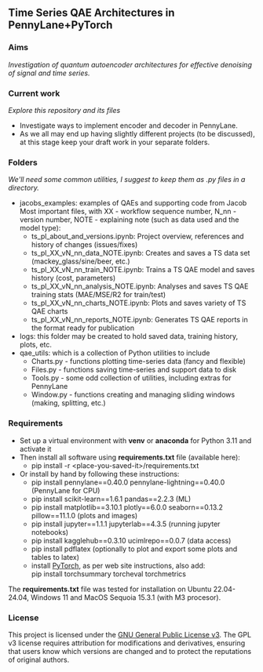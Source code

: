 ## Time Series QAE Architectures in PennyLane+PyTorch

### Aims
*Investigation of quantum autoencoder architectures for effective denoising of signal and time series.*

### Current work
*Explore this repository and its files*
- Investigate ways to implement encoder and decoder in PennyLane.
- As we all may end up having slightly different projects (to be discussed),
  at this stage keep your draft work in your separate folders.

### Folders
*We'll need some common utilities, I suggest to keep them as .py files in a directory.*
- jacobs_examples: examples of QAEs and supporting code from Jacob<br>
  Most important files, with XX - workflow sequence number, N_nn - version number, NOTE - explaining note (such as data used and the model type):
  - ts_pl_about_and_versions.ipynb: Project overview, references and history of changes (issues/fixes)
  - ts_pl_XX_vN_nn_data_NOTE.ipynb: Creates and saves a TS data set (mackey_glass/sine/beer, etc.)
  - ts_pl_XX_vN_nn_train_NOTE.ipynb: Trains a TS QAE model and saves history (cost, parameters)
  - ts_pl_XX_vN_nn_analysis_NOTE.ipynb: Analyses and saves TS QAE training stats (MAE/MSE/R2 for train/test)
  - ts_pl_XX_vN_nn_charts_NOTE.ipynb: Plots and saves variety of TS QAE charts
  - ts_pl_XX_vN_nn_reports_NOTE.ipynb: Generates TS QAE reports in the format ready for publication
- logs: this folder may be created to hold saved data, training history, plots, etc.
- qae_utils: which is a collection of Python utilities to include
  - Charts.py - functions plotting time-series data (fancy and flexible)
  - Files.py - functions saving time-series and support data to disk
  - Tools.py - some odd collection of utilities, including extras for PennyLane
  - Window.py - functions creating and managing sliding windows (making, splitting, etc.)

### Requirements
- Set up a virtual environment with **venv** or **anaconda** for Python 3.11 and activate it
- Then install all software using **requirements.txt** file (available here):
    - pip install -r \<place-you-saved-it\>/requirements.txt
- Or install by hand by following these instructions:
    - pip install pennylane==0.40.0 pennylane-lightning==0.40.0 (PennyLane for CPU)
    - pip install scikit-learn==1.6.1 pandas==2.2.3 (ML)
    - pip install matplotlib==3.10.1 plotly==6.0.0 seaborn==0.13.2 pillow==11.1.0 (plots and images)
    - pip install jupyter==1.1.1 jupyterlab==4.3.5 (running jupyter notebooks)
    - pip install kagglehub==0.3.10 ucimlrepo==0.0.7 (data access)
    - pip install pdflatex (optionally to plot and export some plots and tables to latex)
    - install [PyTorch](https://pytorch.org/get-started/locally/), as per web site instructions, also add:<br>
      pip install torchsummary torcheval torchmetrics

The **requirements.txt** file was tested for installation on 
Ubuntu 22.04-24.04, Windows 11 and MacOS Sequoia 15.3.1 (with M3 procesor).

### License
This project is licensed under the [GNU General Public License v3](./LICENSE).
The GPL v3 license requires attribution for modifications and derivatives, ensuring that users know which versions are changed and to protect the reputations of original authors.